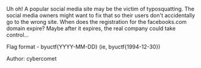 Uh oh! A popular social media site may be the victim of typosquatting. The social media owners might want to fix that so their users don't accidentally go to the wrong site. When does the registration for the facebooks.com domain expire? Maybe after it expires, the real company could take control...

Flag format - byuctf{YYYY-MM-DD} (ie, byuctf{1994-12-30})

Author: cybercomet
